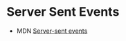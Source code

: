 Server Sent Events
==================

* MDN [Server-sent events](https://developer.mozilla.org/en-US/docs/Web/API/Server-sent_events)
